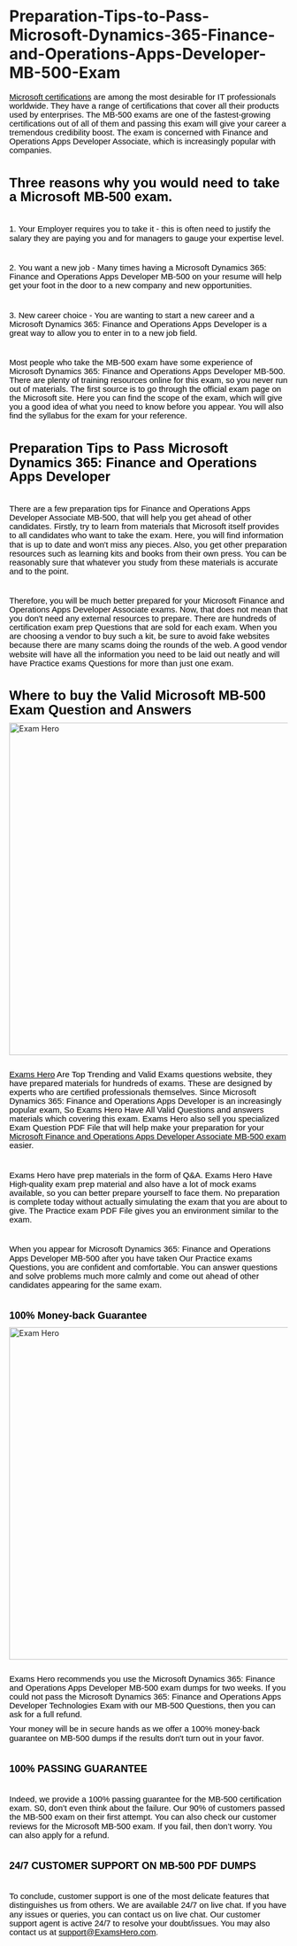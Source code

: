 # Preparation-Tips-to-Pass-Microsoft-Dynamics-365-Finance-and-Operations-Apps-Developer-MB-500-Exam
<p style='margin-top:0in;margin-right:0in;margin-bottom:8.0pt;margin-left:0in;line-height:12.05pt;font-size:15px;font-family:"Calibri",sans-serif;'><span style="font-size:15px;color:black;"><a href="https://examshero.com/microsoft/"><span style="color:black;"><span style="color:black;">Microsoft<span style="color:black;">&nbsp;certifications</span></span></span></a> are among the most desirable for IT professionals worldwide. They have a range of certifications that cover all their products used by enterprises. The MB-500 exams are one of the fastest-growing certifications out of all of them and passing this exam will give your career a tremendous credibility boost. The exam is concerned with Finance and Operations Apps Developer Associate, which is increasingly popular with companies.</span></p>
<p style='margin-top:0in;margin-right:0in;margin-bottom:8.0pt;margin-left:0in;line-height:12.05pt;font-size:15px;font-family:"Calibri",sans-serif;'><span style="font-size:15px;color:black;">&nbsp;</span></p>
<p style='margin-top:0in;margin-right:0in;margin-bottom:8.0pt;margin-left:0in;line-height:19.25pt;font-size:15px;font-family:"Calibri",sans-serif;'><strong><span style="font-size:24px;color:black;">Three reasons why you would need to take a Microsoft MB-500 exam.</span></strong></p>
<p style='margin-top:0in;margin-right:0in;margin-bottom:8.0pt;margin-left:0in;line-height:12.05pt;font-size:15px;font-family:"Calibri",sans-serif;'><span style="font-size:15px;color:black;">&nbsp;</span></p>
<p style='margin-top:0in;margin-right:0in;margin-bottom:8.0pt;margin-left:0in;line-height:12.05pt;font-size:15px;font-family:"Calibri",sans-serif;'><span style="font-size:15px;color:black;">1. Your Employer requires you to take it - this is often need to justify the salary they are paying you and for managers to gauge your expertise level.</span></p>
<p style='margin-top:0in;margin-right:0in;margin-bottom:8.0pt;margin-left:0in;line-height:12.05pt;font-size:15px;font-family:"Calibri",sans-serif;'><span style="font-size:15px;color:black;">&nbsp;</span></p>
<p style='margin-top:0in;margin-right:0in;margin-bottom:8.0pt;margin-left:0in;line-height:12.05pt;font-size:15px;font-family:"Calibri",sans-serif;'><span style="font-size:15px;color:black;">2. You want a new job - Many times having a Microsoft Dynamics 365: Finance and Operations Apps Developer MB-500 on your resume will help get your foot in the door to a new company and new opportunities.</span></p>
<p style='margin-top:0in;margin-right:0in;margin-bottom:8.0pt;margin-left:0in;line-height:12.05pt;font-size:15px;font-family:"Calibri",sans-serif;'><span style="font-size:15px;color:black;">&nbsp;</span></p>
<p style='margin-top:0in;margin-right:0in;margin-bottom:8.0pt;margin-left:0in;line-height:12.05pt;font-size:15px;font-family:"Calibri",sans-serif;'><span style="font-size:15px;color:black;">3. New career choice - You are wanting to start a new career and a Microsoft Dynamics 365: Finance and Operations Apps Developer is a great way to allow you to enter in to a new job field.</span></p>
<p style='margin-top:0in;margin-right:0in;margin-bottom:8.0pt;margin-left:0in;line-height:12.05pt;font-size:15px;font-family:"Calibri",sans-serif;'><span style="font-size:15px;color:black;">&nbsp;</span></p>
<p style='margin-top:0in;margin-right:0in;margin-bottom:8.0pt;margin-left:0in;line-height:12.05pt;font-size:15px;font-family:"Calibri",sans-serif;'><span style="font-size:15px;color:black;">Most people who take the MB-500 exam have some experience of Microsoft Dynamics 365: Finance and Operations Apps Developer MB-500. There are plenty of training resources online for this exam, so you never run out of materials. The first source is to go through the official exam page on the Microsoft site. Here you can find the scope of the exam, which will give you a good idea of what you need to know before you appear. You will also find the syllabus for the exam for your reference.</span></p>
<p style='margin-top:0in;margin-right:0in;margin-bottom:8.0pt;margin-left:0in;line-height:12.05pt;font-size:15px;font-family:"Calibri",sans-serif;'><span style="font-size:15px;color:black;">&nbsp;</span></p>
<p style='margin-top:0in;margin-right:0in;margin-bottom:8.0pt;margin-left:0in;line-height:19.25pt;font-size:15px;font-family:"Calibri",sans-serif;'><strong><span style="font-size:24px;color:black;">Preparation Tips to Pass Microsoft Dynamics 365: Finance and Operations Apps Developer</span></strong></p>
<p style='margin-top:0in;margin-right:0in;margin-bottom:8.0pt;margin-left:0in;line-height:12.05pt;font-size:15px;font-family:"Calibri",sans-serif;'><span style="font-size:15px;color:black;">&nbsp;</span></p>
<p style='margin-top:0in;margin-right:0in;margin-bottom:8.0pt;margin-left:0in;line-height:12.05pt;font-size:15px;font-family:"Calibri",sans-serif;'><span style="font-size:15px;color:black;">There are a few preparation tips for Finance and Operations Apps Developer Associate MB-500, that will help you get ahead of other candidates. Firstly, try to learn from materials that Microsoft itself provides to all candidates who want to take the exam. Here, you will find information that is up to date and won&apos;t miss any pieces. Also, you get other preparation resources such as learning kits and books from their own press. You can be reasonably sure that whatever you study from these materials is accurate and to the point.</span></p>
<p style='margin-top:0in;margin-right:0in;margin-bottom:8.0pt;margin-left:0in;line-height:12.05pt;font-size:15px;font-family:"Calibri",sans-serif;'><span style="font-size:15px;color:black;">&nbsp;</span></p>
<p style='margin-top:0in;margin-right:0in;margin-bottom:8.0pt;margin-left:0in;line-height:12.05pt;font-size:15px;font-family:"Calibri",sans-serif;'><span style="font-size:15px;color:black;">Therefore, you will be much better prepared for your Microsoft Finance and Operations Apps Developer Associate exams. Now, that does not mean that you don&apos;t need any external resources to prepare. There are hundreds of certification exam prep Questions that are sold for each exam. When you are choosing a vendor to buy such a kit, be sure to avoid fake websites because there are many scams doing the rounds of the web. A good vendor website will have all the information you need to be laid out neatly and will have Practice exams Questions for more than just one exam.</span></p>
<p style='margin-top:0in;margin-right:0in;margin-bottom:8.0pt;margin-left:0in;line-height:12.05pt;font-size:15px;font-family:"Calibri",sans-serif;'><span style="font-size:15px;color:black;">&nbsp;</span></p>
<p style='margin-top:0in;margin-right:0in;margin-bottom:8.0pt;margin-left:0in;line-height:19.25pt;font-size:15px;font-family:"Calibri",sans-serif;'><strong><span style="font-size:24px;color:black;">Where to buy the Valid Microsoft MB-500 Exam Question and Answers</span></strong></p>
<!DOCTYPE html>
<html>
   <body>
      <a href="https://examshero.com/microsoft/mb-500-exam-dumps/">
         <img alt="Exam Hero" src="https://examshero.com/wp-content/uploads/2022/01/Practice-test-questions-scaled.jpg"
         width=700" height="600">
      </a>
   </body>
</html>
<p style='margin-top:0in;margin-right:0in;margin-bottom:8.0pt;margin-left:0in;line-height:12.05pt;font-size:15px;font-family:"Calibri",sans-serif;'><span style="font-size:15px;color:black;">&nbsp;</span></p>
<p style='margin-top:0in;margin-right:0in;margin-bottom:8.0pt;margin-left:0in;line-height:12.05pt;font-size:15px;font-family:"Calibri",sans-serif;'><span style="font-size:15px;color:black;"><a href="https://examshero.com/"><span style="color:black;"><span style="color:black;">Exams Hero</span></span></a> Are Top Trending and Valid Exams questions website, they have prepared materials for hundreds of exams. These are designed by experts who are certified professionals themselves. Since Microsoft Dynamics 365: Finance and Operations Apps Developer is an increasingly popular exam, So Exams Hero Have All Valid Questions and answers materials which covering this exam. Exams Hero also sell you specialized Exam Question PDF File that will help make your preparation for your <a href="https://examshero.com/microsoft/mb-500-exam-dumps/"><span style="color:black;"><span style="color:black;">Microsoft<span style="color:black;">&nbsp;<span style="color:black;">Finance and Operations Apps Developer Associate<span style="color:black;">&nbsp;<span style="color:black;">MB-500<span style="color:black;">&nbsp;exam</span></span></span></span></span></span></span></a> easier.</span></p>
<p style='margin-top:0in;margin-right:0in;margin-bottom:8.0pt;margin-left:0in;line-height:12.05pt;font-size:15px;font-family:"Calibri",sans-serif;'><span style="font-size:15px;color:black;">&nbsp;</span></p>
<p style='margin-top:0in;margin-right:0in;margin-bottom:8.0pt;margin-left:0in;line-height:12.05pt;font-size:15px;font-family:"Calibri",sans-serif;'><span style="font-size:15px;color:black;">Exams Hero have prep materials in the form of Q&amp;A. Exams Hero Have High-quality exam prep material and also have a lot of mock exams available, so you can better prepare yourself to face them. No preparation is complete today without actually simulating the exam that you are about to give. The Practice exam PDF File gives you an environment similar to the exam.</span></p>
<p style='margin-top:0in;margin-right:0in;margin-bottom:8.0pt;margin-left:0in;line-height:12.05pt;font-size:15px;font-family:"Calibri",sans-serif;'><span style="font-size:15px;color:black;">&nbsp;</span></p>
<p style='margin-top:0in;margin-right:0in;margin-bottom:8.0pt;margin-left:0in;line-height:12.05pt;font-size:15px;font-family:"Calibri",sans-serif;'><span style="font-size:15px;color:black;">When you appear for Microsoft Dynamics 365: Finance and Operations Apps Developer MB-500 after you have taken Our Practice exams Questions, you are confident and comfortable. You can answer questions and solve problems much more calmly and come out ahead of other candidates appearing for the same exam.</span></p>
<p style='margin-top:0in;margin-right:0in;margin-bottom:8.0pt;margin-left:0in;line-height:12.05pt;font-size:15px;font-family:"Calibri",sans-serif;'><span style="font-size:15px;color:black;">&nbsp;</span></p>
<p style='margin-top:0in;margin-right:0in;margin-bottom:8.0pt;margin-left:0in;line-height:15.0pt;font-size:15px;font-family:"Calibri",sans-serif;'><strong><span style="font-size:18px;color:black;">100% Money-back Guarantee</span></strong></p>
<!DOCTYPE html>
<html>
   <body>
      <a href="https://examshero.com/microsoft/mb-500-exam-dumps/">
         <img alt="Exam Hero" src="https://examshero.com/wp-content/uploads/2022/01/Mehnat-ha-Boss.jpg"
         width=700" height="600">
      </a>
   </body>
</html>

<p style='margin-top:0in;margin-right:0in;margin-bottom:8.0pt;margin-left:0in;line-height:12.05pt;font-size:15px;font-family:"Calibri",sans-serif;'><span style="font-size:15px;color:black;">&nbsp;</span></p>
<p style='margin-top:0in;margin-right:0in;margin-bottom:8.0pt;margin-left:0in;line-height:12.05pt;font-size:15px;font-family:"Calibri",sans-serif;'><span style="font-size:15px;color:black;">Exams Hero recommends you use the Microsoft Dynamics 365: Finance and Operations Apps Developer MB-500 exam dumps for two weeks. If you could not pass the Microsoft Dynamics 365: Finance and Operations Apps Developer Technologies Exam with our MB-500 Questions, then you can ask for a full refund.</span></p>
<p style='margin-top:0in;margin-right:0in;margin-bottom:8.0pt;margin-left:0in;line-height:12.05pt;font-size:15px;font-family:"Calibri",sans-serif;'><span style="font-size:15px;color:black;">Your money will be in secure hands as we offer a 100% money-back guarantee on MB-500 dumps if the results don&apos;t turn out in your favor.</span></p>
<p style='margin-top:0in;margin-right:0in;margin-bottom:8.0pt;margin-left:0in;line-height:12.05pt;font-size:15px;font-family:"Calibri",sans-serif;'><span style="font-size:15px;color:black;">&nbsp;</span></p>
<p style='margin-top:0in;margin-right:0in;margin-bottom:8.0pt;margin-left:0in;line-height:15.0pt;font-size:15px;font-family:"Calibri",sans-serif;'><strong><span style="font-size:18px;color:black;">100% PASSING GUARANTEE</span></strong></p>
<p style='margin-top:0in;margin-right:0in;margin-bottom:8.0pt;margin-left:0in;line-height:12.05pt;font-size:15px;font-family:"Calibri",sans-serif;'><span style="font-size:15px;color:black;">&nbsp;</span></p>
<p style='margin-top:0in;margin-right:0in;margin-bottom:8.0pt;margin-left:0in;line-height:12.05pt;font-size:15px;font-family:"Calibri",sans-serif;'><span style="font-size:15px;color:black;">Indeed, we provide a 100% passing guarantee for the MB-500 certification exam. S0, don&rsquo;t even think about the failure. Our 90% of customers passed the MB-500 exam on their first attempt. You can also check our customer reviews for the Microsoft MB-500 exam. If you fail, then don&rsquo;t worry. You can also apply for a refund.</span></p>
<p style='margin-top:0in;margin-right:0in;margin-bottom:8.0pt;margin-left:0in;line-height:12.05pt;font-size:15px;font-family:"Calibri",sans-serif;'><span style="font-size:15px;color:black;">&nbsp;</span></p>
<p style='margin-top:0in;margin-right:0in;margin-bottom:8.0pt;margin-left:0in;line-height:15.0pt;font-size:15px;font-family:"Calibri",sans-serif;'><strong><span style="font-size:18px;color:black;">24/7 CUSTOMER SUPPORT ON MB-500 PDF DUMPS</span></strong></p>
<p style='margin-top:0in;margin-right:0in;margin-bottom:8.0pt;margin-left:0in;line-height:12.05pt;font-size:15px;font-family:"Calibri",sans-serif;'><span style="font-size:15px;color:black;">&nbsp;</span></p>
<p style='margin-top:0in;margin-right:0in;margin-bottom:8.0pt;margin-left:0in;line-height:12.05pt;font-size:15px;font-family:"Calibri",sans-serif;'><span style="font-size:15px;color:black;">To conclude, customer support is one of the most delicate features that distinguishes us from others. We are available 24/7 on live chat. If you have any issues or queries, you can contact us on live chat. Our customer support agent is active 24/7 to resolve your doubt/issues. You may also contact us at <a href="mailto:support@ExamsHero.com"><span style="color:black;"><span style="color:black;">support@ExamsHero.com</span></span></a>.</span></p>
